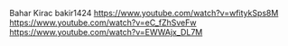 Bahar Kirac
bakir1424
https://www.youtube.com/watch?v=wfitykSps8M
https://www.youtube.com/watch?v=eC_fZhSveFw
https://www.youtube.com/watch?v=EWWAjx_DL7M
